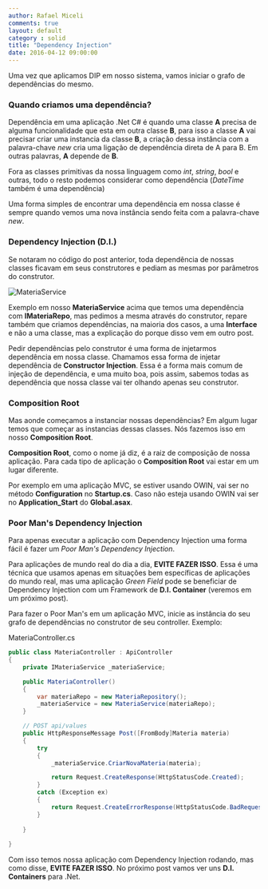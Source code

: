 ```yaml
---
author: Rafael Miceli
comments: true
layout: default 
category : solid 
title: "Dependency Injection" 
date: 2016-04-12 09:00:00
---
```

 
Uma vez que aplicamos DIP em nosso sistema, vamos iniciar o grafo de dependências do mesmo.

### Quando criamos uma dependência?

Dependência em uma aplicação .Net C# é quando uma classe __A__ precisa de alguma funcionalidade que esta em outra classe __B__, para isso a classe __A__ vai precisar criar uma instancia da classe __B__, a criação dessa instância com a palavra-chave _new_ cria uma ligação de dependência direta de A para B. Em outras palavras, __A__ depende de __B__.

Fora as classes primitivas da nossa linguagem como _int_, _string_, _bool_ e outras, todo o resto podemos considerar como dependência (_DateTime_ também é uma dependência)

Uma forma simples de encontrar uma dependência em nossa classe é sempre quando vemos uma nova instância sendo feita com a palavra-chave _new_.

### Dependency Injection (D.I.)

Se notaram no código do post anterior, toda dependência de nossas classes ficavam em seus construtores e pediam as mesmas por parâmetros do construtor.

![MateriaService](http://rafael-miceli.com.br/ico/Dependency-Injection/MateriaService.png)

Exemplo em nosso __MateriaService__ acima que temos uma dependência com __IMateriaRepo__, mas pedimos a mesma através do construtor, repare também que criamos dependências, na maioria dos casos, a uma __Interface__ e não a uma classe, mas a explicação do porque disso vem em outro post.

Pedir dependências pelo construtor é uma forma de injetarmos dependência em nossa classe. Chamamos essa forma de injetar dependência de __Constructor Injection__. Essa é a forma mais comum de injeção de dependência, e uma muito boa, pois assim, sabemos todas as dependência que nossa classe vai ter olhando apenas seu construtor.

### Composition Root

Mas aonde começamos a instanciar nossas dependências? Em algum lugar temos que começar as instancias dessas classes. Nós fazemos isso em nosso __Composition Root__.

__Composition Root__, como o nome já diz, é a raiz de composição de nossa aplicação. Para cada tipo de aplicação o __Composition Root__ vai estar em um lugar diferente.

Por exemplo em uma aplicação MVC, se estiver usando OWIN, vai ser no método __Configuration__ no  __Startup.cs__. Caso não esteja usando OWIN vai ser no **Application_Start** do __Global.asax__.

### Poor Man's Dependency Injection

Para apenas executar a aplicação com Dependency Injection uma forma fácil é fazer um _Poor Man's Dependency Injection_.

Para aplicações de mundo real do dia a dia, __EVITE FAZER ISSO__. Essa é uma técnica que usamos apenas em situações bem específicas de aplicações do mundo real, mas uma aplicação _Green Field_ pode se beneficiar de Dependency Injection com um Framework de __D.I. Container__ (veremos em um próximo post).

Para fazer o Poor Man's em um aplicação MVC, inicie as instância do seu grafo de dependências no construtor de seu controller. Exemplo:

MateriaController.cs

```csharp
public class MateriaController : ApiController
{
    private IMateriaService _materiaService;

    public MateriaController()
    {
        var materiaRepo = new MateriaRepository();
        _materiaService = new MateriaService(materiaRepo);
    }

    // POST api/values
    public HttpResponseMessage Post([FromBody]Materia materia)
    {
        try
        {
            _materiaService.CriarNovaMateria(materia);

            return Request.CreateResponse(HttpStatusCode.Created);
        }
        catch (Exception ex)
        {
            return Request.CreateErrorResponse(HttpStatusCode.BadRequest, ex.Message);
        }
        
    }
    
}
```

Com isso temos nossa aplicação com Dependency Injection rodando, mas como disse, __EVITE FAZER ISSO__. No próximo post vamos ver uns __D.I. Containers__ para .Net.
